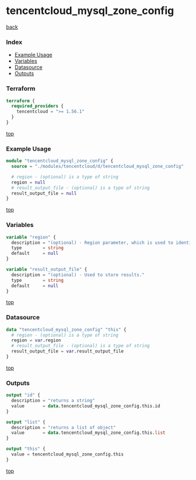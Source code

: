 # tencentcloud_mysql_zone_config

[back](../tencentcloud.md)

### Index

- [Example Usage](#example-usage)
- [Variables](#variables)
- [Datasource](#datasource)
- [Outputs](#outputs)

### Terraform

```terraform
terraform {
  required_providers {
    tencentcloud = ">= 1.56.1"
  }
}
```

[top](#index)

### Example Usage

```terraform
module "tencentcloud_mysql_zone_config" {
  source = "./modules/tencentcloud/d/tencentcloud_mysql_zone_config"

  # region - (optional) is a type of string
  region = null
  # result_output_file - (optional) is a type of string
  result_output_file = null
}
```

[top](#index)

### Variables

```terraform
variable "region" {
  description = "(optional) - Region parameter, which is used to identify the region to which the data you want to work with belongs."
  type        = string
  default     = null
}

variable "result_output_file" {
  description = "(optional) - Used to store results."
  type        = string
  default     = null
}
```

[top](#index)

### Datasource

```terraform
data "tencentcloud_mysql_zone_config" "this" {
  # region - (optional) is a type of string
  region = var.region
  # result_output_file - (optional) is a type of string
  result_output_file = var.result_output_file
}
```

[top](#index)

### Outputs

```terraform
output "id" {
  description = "returns a string"
  value       = data.tencentcloud_mysql_zone_config.this.id
}

output "list" {
  description = "returns a list of object"
  value       = data.tencentcloud_mysql_zone_config.this.list
}

output "this" {
  value = tencentcloud_mysql_zone_config.this
}
```

[top](#index)